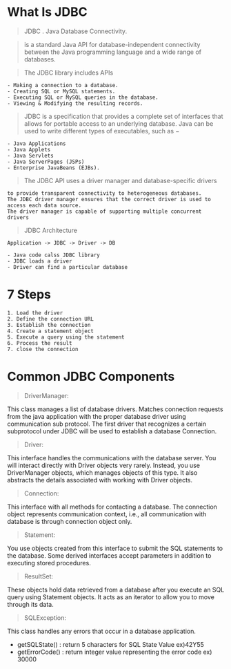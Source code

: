 # What Is JDBC


> JDBC . Java Database Connectivity.


> is a standard Java API for database-independent connectivity between the Java programming language and a wide range of databases.


> The JDBC library includes APIs  

    - Making a connection to a database.
    - Creating SQL or MySQL statements.
    - Executing SQL or MySQL queries in the database.
    - Viewing & Modifying the resulting records.
    
    
> JDBC is a specification that provides a complete set of interfaces that allows for portable access to an underlying database. 
Java can be used to write different types of executables, such as −
 
    - Java Applications
    - Java Applets
    - Java Servlets
    - Java ServerPages (JSPs)
    - Enterprise JavaBeans (EJBs).
 
 
> The JDBC API uses a driver manager and database-specific drivers 
    
    to provide transparent connectivity to heterogeneous databases.
    The JDBC driver manager ensures that the correct driver is used to access each data source. 
    The driver manager is capable of supporting multiple concurrent drivers 


> JDBC Architecture

    Application -> JDBC -> Driver -> DB

    - Java code calss JDBC library
    - JDBC loads a driver
    - Driver can find a particular database

# 7 Steps 
   
    
    1. Load the driver
    2. Define the connection URL
    3. Establish the connection
    4. Create a statement object
    5. Execute a query using the statement
    6. Process the result
    7. close the connection
    
# Common JDBC Components
 
> DriverManager: 

This class manages a list of database drivers. 
Matches connection requests from the java application with the proper database driver using communication sub protocol. 
The first driver that recognizes a certain subprotocol under JDBC will be used to establish a database Connection.

> Driver: 

This interface handles the communications with the database server. You will interact directly with Driver objects very rarely. Instead, you use DriverManager objects, which manages objects of this type. It also abstracts the details associated with working with Driver objects.

> Connection: 

This interface with all methods for contacting a database. The connection object represents communication context, i.e., all communication with database is through connection object only.

> Statement: 

You use objects created from this interface to submit the SQL statements to the database. Some derived interfaces accept parameters in addition to executing stored procedures.

> ResultSet:

These objects hold data retrieved from a database after you execute an SQL query using Statement objects. It acts as an iterator to allow you to move through its data.

> SQLException: 

This class handles any errors that occur in a database application.

  - getSQLState() : return 5 characters for SQL State Value   ex)42Y55
  - getErrorCode() : return integer value representing the error code   ex) 30000
  

